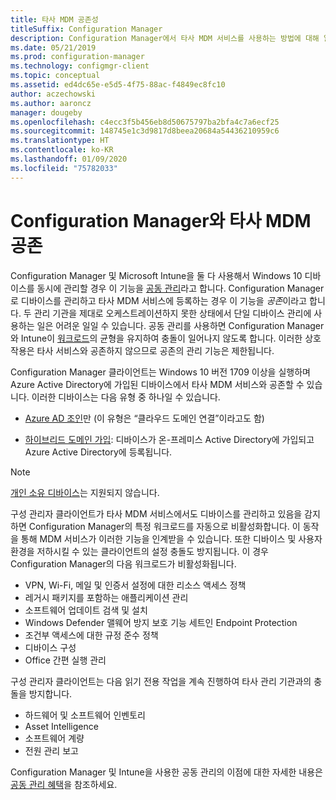 ```yaml
---
title: 타사 MDM 공존성
titleSuffix: Configuration Manager
description: Configuration Manager에서 타사 MDM 서비스를 사용하는 방법에 대해 알아보기
ms.date: 05/21/2019
ms.prod: configuration-manager
ms.technology: configmgr-client
ms.topic: conceptual
ms.assetid: ed4dc65e-e5d5-4f75-88ac-f4849ec8fc10
author: aczechowski
ms.author: aaroncz
manager: dougeby
ms.openlocfilehash: c4ecc3f5b456eb8d50675797ba2bfa4c7a6ecf25
ms.sourcegitcommit: 148745e1c3d9817d8beea20684a54436210959c6
ms.translationtype: HT
ms.contentlocale: ko-KR
ms.lasthandoff: 01/09/2020
ms.locfileid: "75782033"
---
```

# <a name="third-party-mdm-coexistence-with-configuration-manager"></a>Configuration Manager와 타사 MDM 공존

Configuration Manager 및 Microsoft Intune을 둘 다 사용해서 Windows 10 디바이스를 동시에 관리할 경우 이 기능을 [공동 관리](/sccm/comanage/overview)라고 합니다. Configuration Manager로 디바이스를 관리하고 타사 MDM 서비스에 등록하는 경우 이 기능을 *공존*이라고 합니다. 두 관리 기관을 제대로 오케스트레이션하지 못한 상태에서 단일 디바이스 관리에 사용하는 일은 어려운 일일 수 있습니다. 공동 관리를 사용하면 Configuration Manager와 Intune이 [워크로드](/sccm/comanage/workloads)의 균형을 유지하여 충돌이 일어나지 않도록 합니다. 이러한 상호 작용은 타사 서비스와 공존하지 않으므로 공존의 관리 기능은 제한됩니다.

Configuration Manager 클라이언트는 Windows 10 버전 1709 이상을 실행하며 Azure Active Directory에 가입된 디바이스에서 타사 MDM 서비스와 공존할 수 있습니다. 이러한 디바이스는 다음 유형 중 하나일 수 있습니다.

- [Azure AD 조인](https://docs.microsoft.com/azure/active-directory/devices/azureadjoin-plan)만 (이 유형은 “클라우드 도메인 연결”이라고도 함)  

- [하이브리드 도메인 가입](https://docs.microsoft.com/azure/active-directory/devices/hybrid-azuread-join-plan): 디바이스가 온-프레미스 Active Directory에 가입되고 Azure Active Directory에 등록됩니다.  

> [!Note]  
> [개인 소유 디바이스](https://docs.microsoft.com/windows/client-management/mdm/mdm-enrollment-of-windows-devices#connecting-personally-owned-devices-bring-your-own-device)는 지원되지 않습니다.  

구성 관리자 클라이언트가 타사 MDM 서비스에서도 디바이스를 관리하고 있음을 감지하면 Configuration Manager의 특정 워크로드를 자동으로 비활성화합니다. 이 동작을 통해 MDM 서비스가 이러한 기능을 인계받을 수 있습니다. 또한 디바이스 및 사용자 환경을 저하시킬 수 있는 클라이언트의 설정 충돌도 방지됩니다. 이 경우 Configuration Manager의 다음 워크로드가 비활성화됩니다.

- VPN, Wi-Fi, 메일 및 인증서 설정에 대한 리소스 액세스 정책
- 레거시 패키지를 포함하는 애플리케이션 관리
- 소프트웨어 업데이트 검색 및 설치
- Windows Defender 맬웨어 방지 보호 기능 세트인 Endpoint Protection
- 조건부 액세스에 대한 규정 준수 정책
- 디바이스 구성
- Office 간편 실행 관리

구성 관리자 클라이언트는 다음 읽기 전용 작업을 계속 진행하여 타사 관리 기관과의 충돌을 방지합니다.

- 하드웨어 및 소프트웨어 인벤토리
- Asset Intelligence
- 소프트웨어 계량
- 전원 관리 보고

Configuration Manager 및 Intune을 사용한 공동 관리의 이점에 대한 자세한 내용은 [공동 관리 혜택](/sccm/comanage/overview#benefits)을 참조하세요.
